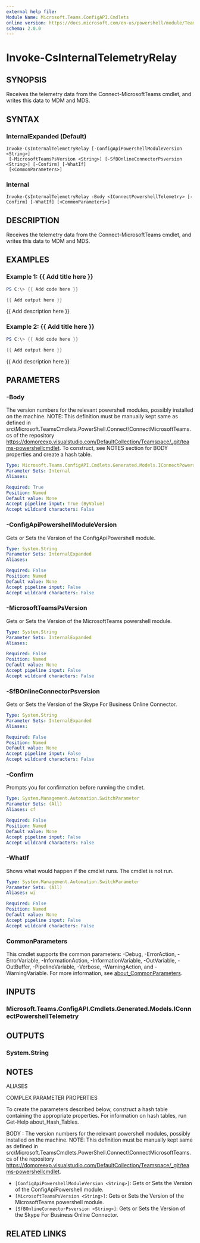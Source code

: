 ```yaml
---
external help file:
Module Name: Microsoft.Teams.ConfigAPI.Cmdlets
online version: https://docs.microsoft.com/en-us/powershell/module/Teams/invoke-csinternaltelemetryrelay
schema: 2.0.0
---
```


# Invoke-CsInternalTelemetryRelay

## SYNOPSIS
Receives the telemetry data from the Connect-MicrosoftTeams cmdlet, and writes this data to MDM and MDS.

## SYNTAX

### InternalExpanded (Default)
```
Invoke-CsInternalTelemetryRelay [-ConfigApiPowershellModuleVersion <String>]
 [-MicrosoftTeamsPsVersion <String>] [-SfBOnlineConnectorPsversion <String>] [-Confirm] [-WhatIf]
 [<CommonParameters>]
```

### Internal
```
Invoke-CsInternalTelemetryRelay -Body <IConnectPowershellTelemetry> [-Confirm] [-WhatIf] [<CommonParameters>]
```

## DESCRIPTION
Receives the telemetry data from the Connect-MicrosoftTeams cmdlet, and writes this data to MDM and MDS.

## EXAMPLES

### Example 1: {{ Add title here }}
```powershell
PS C:\> {{ Add code here }}

{{ Add output here }}
```

{{ Add description here }}

### Example 2: {{ Add title here }}
```powershell
PS C:\> {{ Add code here }}

{{ Add output here }}
```

{{ Add description here }}

## PARAMETERS

### -Body
The version numbers for the relevant powershell modules, possibly installed on the machine.
NOTE: This definition must be manually kept same as defined in 
src\Microsoft.TeamsCmdlets.PowerShell.Connect\ConnectMicrosoftTeams.cs of the repository
https://domoreexp.visualstudio.com/DefaultCollection/Teamspace/_git/teams-powershellcmdlet.
To construct, see NOTES section for BODY properties and create a hash table.

```yaml
Type: Microsoft.Teams.ConfigAPI.Cmdlets.Generated.Models.IConnectPowershellTelemetry
Parameter Sets: Internal
Aliases:

Required: True
Position: Named
Default value: None
Accept pipeline input: True (ByValue)
Accept wildcard characters: False
```

### -ConfigApiPowershellModuleVersion
Gets or Sets the Version of the ConfigApiPowershell module.

```yaml
Type: System.String
Parameter Sets: InternalExpanded
Aliases:

Required: False
Position: Named
Default value: None
Accept pipeline input: False
Accept wildcard characters: False
```

### -MicrosoftTeamsPsVersion
Gets or Sets the Version of the MicrosoftTeams powershell module.

```yaml
Type: System.String
Parameter Sets: InternalExpanded
Aliases:

Required: False
Position: Named
Default value: None
Accept pipeline input: False
Accept wildcard characters: False
```

### -SfBOnlineConnectorPsversion
Gets or Sets the Version of the Skype For Business Online Connector.

```yaml
Type: System.String
Parameter Sets: InternalExpanded
Aliases:

Required: False
Position: Named
Default value: None
Accept pipeline input: False
Accept wildcard characters: False
```

### -Confirm
Prompts you for confirmation before running the cmdlet.

```yaml
Type: System.Management.Automation.SwitchParameter
Parameter Sets: (All)
Aliases: cf

Required: False
Position: Named
Default value: None
Accept pipeline input: False
Accept wildcard characters: False
```

### -WhatIf
Shows what would happen if the cmdlet runs.
The cmdlet is not run.

```yaml
Type: System.Management.Automation.SwitchParameter
Parameter Sets: (All)
Aliases: wi

Required: False
Position: Named
Default value: None
Accept pipeline input: False
Accept wildcard characters: False
```

### CommonParameters
This cmdlet supports the common parameters: -Debug, -ErrorAction, -ErrorVariable, -InformationAction, -InformationVariable, -OutVariable, -OutBuffer, -PipelineVariable, -Verbose, -WarningAction, and -WarningVariable. For more information, see [about_CommonParameters](http://go.microsoft.com/fwlink/?LinkID=113216).

## INPUTS

### Microsoft.Teams.ConfigAPI.Cmdlets.Generated.Models.IConnectPowershellTelemetry

## OUTPUTS

### System.String

## NOTES

ALIASES

COMPLEX PARAMETER PROPERTIES

To create the parameters described below, construct a hash table containing the appropriate properties. For information on hash tables, run Get-Help about_Hash_Tables.


BODY <IConnectPowershellTelemetry>: The version numbers for the relevant powershell modules, possibly installed on the machine.         NOTE: This definition must be manually kept same as defined in         src\Microsoft.TeamsCmdlets.PowerShell.Connect\ConnectMicrosoftTeams.cs of the repository         https://domoreexp.visualstudio.com/DefaultCollection/Teamspace/_git/teams-powershellcmdlet.
  - `[ConfigApiPowershellModuleVersion <String>]`: Gets or Sets the Version of the ConfigApiPowershell module.
  - `[MicrosoftTeamsPsVersion <String>]`: Gets or Sets the Version of the MicrosoftTeams powershell module.
  - `[SfBOnlineConnectorPsversion <String>]`: Gets or Sets the Version of the Skype For Business Online Connector.

## RELATED LINKS

